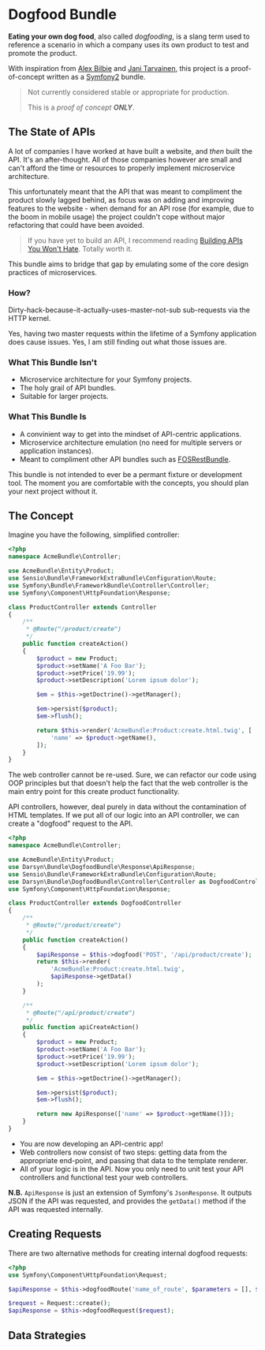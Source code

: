 Dogfood Bundle
==============

**Eating your own dog food**, also called *dogfooding*, is a slang term used to reference a scenario in which a company uses its own product to test and promote the product.

With inspiration from [Alex Bilbie](http://linkey.blogs.lincoln.ac.uk/2013/03/22/api-driven-development-eating-your-own-dog-food/) and [Jani Tarvainen](https://www.symfony.fi/entry/dogfooding-rest-apis), this project is a proof-of-concept written as a [Symfony2](http://symfony.com) bundle.

> Not currently considered stable or appropriate for production.
>
> This is a *proof of concept **ONLY***.

The State of APIs
-----------------

A lot of companies I have worked at have built a website, and *then* built the API. It's an after-thought.
All of those companies however are small and can't afford the time or resources to properly implement microservice architecture.

This unfortunately meant that the API that was meant to compliment the product slowly lagged behind, as focus was on adding and improving features to the website - when demand for an API rose (for example, due to the boom in mobile usage) the project couldn't cope without major refactoring that could have been avoided.

> If you have yet to build an API, I recommend reading
> [Building APIs You Won't Hate](https://leanpub.com/build-apis-you-wont-hate). Totally worth it.

This bundle aims to bridge that gap by emulating some of the core design practices of microservices.

### How?

Dirty-hack-because-it-actually-uses-master-not-sub sub-requests via the HTTP kernel.

Yes, having two master requests within the lifetime of a Symfony application does cause issues. Yes, I am still finding out what those issues are.

### What This Bundle Isn't

- Microservice architecture for your Symfony projects.
- The holy grail of API bundles.
- Suitable for larger projects.

### What This Bundle Is

- A convinient way to get into the mindset of API-centric applications.
- Microservice architecture emulation (no need for multiple servers or application instances).
- Meant to compliment other API bundles such as [FOSRestBundle](https://github.com/friendsofsymfony/FOSRestBundle).

This bundle is not intended to ever be a permant fixture or development tool. The moment you are comfortable with the concepts, you should plan your next project without it.

The Concept
-----------

Imagine you have the following, simplified controller:

```php
<?php
namespace AcmeBundle\Controller;

use AcmeBundle\Entity\Product;
use Sensio\Bundle\FrameworkExtraBundle\Configuration\Route;
use Symfony\Bundle\FrameworkBundle\Controller\Controller;
use Symfony\Component\HttpFoundation\Response;

class ProductController extends Controller
{
    /**
     * @Route("/product/create")
     */
    public function createAction()
    {
        $product = new Product;
        $product->setName('A Foo Bar');
        $product->setPrice('19.99');
        $product->setDescription('Lorem ipsum dolor');

        $em = $this->getDoctrine()->getManager();

        $em->persist($product);
        $em->flush();

        return $this->render('AcmeBundle:Product:create.html.twig', [
            'name' => $product->getName(),
        ]);
    }
}
```

The web controller cannot be re-used. Sure, we can refactor our code using OOP principles but that doesn't help the fact that the web controller is the main entry point for this create product functionality.

API controllers, however, deal purely in data without the contamination of HTML templates. If we put all of our logic into an API controller, we can create a "dogfood" request to the API.

```php
<?php
namespace AcmeBundle\Controller;

use AcmeBundle\Entity\Product;
use Darsyn\Bundle\DogfoodBundle\Response\ApiResponse;
use Sensio\Bundle\FrameworkExtraBundle\Configuration\Route;
use Darsyn\Bundle\DogfoodBundle\Controller\Controller as DogfoodController;
use Symfony\Component\HttpFoundation\Response;

class ProductController extends DogfoodController
{
    /**
     * @Route("/product/create")
     */
    public function createAction()
    {
        $apiResponse = $this->dogfood('POST', '/api/product/create');
        return $this->render(
            'AcmeBundle:Product:create.html.twig',
            $apiResponse->getData()
        );
    }

    /**
     * @Route("/api/product/create")
     */
    public function apiCreateAction()
    {
        $product = new Product;
        $product->setName('A Foo Bar');
        $product->setPrice('19.99');
        $product->setDescription('Lorem ipsum dolor');

        $em = $this->getDoctrine()->getManager();

        $em->persist($product);
        $em->flush();

        return new ApiResponse(['name' => $product->getName()]);
    }
}
```

- You are now developing an API-centric app!
- Web controllers now consist of two steps: getting data from the appropriate end-point, and passing that data to the template renderer.
- All of your logic is in the API. Now you only need to unit test your API controllers and functional test your web controllers.

**N.B.** `ApiResponse` is just an extension of Symfony's `JsonResponse`. It outputs JSON if the API was requested, and provides the `getData()` method if the API was requested internally.

Creating Requests
-----------------

There are two alternative methods for creating internal dogfood requests:

```php
<?php
use Symfony\Component\HttpFoundation\Request;

$apiResponse = $this->dogfoodRoute('name_of_route', $parameters = [], $data);

$request = Request::create();
$apiResponse = $this->dogfoodRequest($request);

```

Data Strategies
---------------
